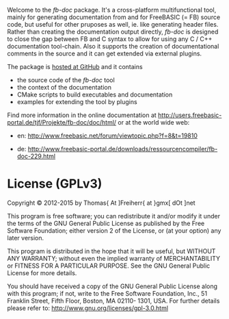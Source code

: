 Welcome to the *fb-doc* package. It's a cross-platform
multifunctional tool, mainly for generating documentation from and for
FreeBASIC (= FB) source code, but useful for other pruposes as well,
ie. like generating header files. Rather than creating the
documentation output directly, *fb-doc* is designed to close the
gap between FB and C syntax to allow for using any C / C++
documentation tool-chain. Also it supports the creation of
documentational comments in the source and it can get extended via
external plugins.

The package is [hosted at GitHub](http://github.com/DTJF/fb-doc) and
it contains

- the source code of the *fb-doc* tool
- the context of the documentation
- CMake scripts to build executables and documentation
- examples for extending the tool by plugins

Find more information in the online documentation at
http://users.freebasic-portal.de/tjf/Projekte/fb-doc/doc/html/
or at the world wide web:

 - en: http://www.freebasic.net/forum/viewtopic.php?f=8&t=19810

 - de: http://www.freebasic-portal.de/downloads/ressourcencompiler/fb-doc-229.html


License (GPLv3)
===============

Copyright &copy; 2012-2015 by Thomas{ At ]Freiherr{ at }gmx[ dOt ]net

This program is free software; you can redistribute it and/or modify
it under the terms of the GNU General Public License as published by
the Free Software Foundation; either version 2 of the License, or (at
your option) any later version.

This program is distributed in the hope that it will be useful, but
WITHOUT ANY WARRANTY; without even the implied warranty of
MERCHANTABILITY or FITNESS FOR A PARTICULAR PURPOSE.  See the GNU
General Public License for more details.

You should have received a copy of the GNU General Public License
along with this program; if not, write to the Free Software
Foundation, Inc., 51 Franklin Street, Fifth Floor, Boston, MA 02110-
1301, USA. For further details please refer to:
http://www.gnu.org/licenses/gpl-3.0.html
